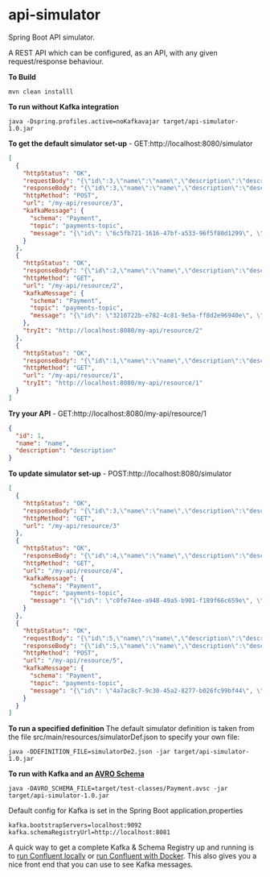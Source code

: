 # api-simulator

Spring Boot API simulator.

A REST API which can be configured, as an API, with any given request/response behaviour.

**To Build**
```shell script
mvn clean installl
```

**To run without Kafka integration**
```shell script
java -Dspring.profiles.active=noKafkavajar target/api-simulator-1.0.jar
```

**To get the default simulator set-up** - GET:http://localhost:8080/simulator

```json
[
  {
    "httpStatus": "OK",
    "requestBody": "{\"id\":3,\"name\":\"name\",\"description\":\"description\"}",
    "responseBody": "{\"id\":3,\"name\":\"name\",\"description\":\"description\"}",
    "httpMethod": "POST",
    "url": "/my-api/resource/3",
    "kafkaMessage": {
      "schema": "Payment",
      "topic": "payments-topic",
      "message": "{\"id\": \"6c5fb721-1616-47bf-a533-96f5f80d1299\", \"amount\": \"102\"}"
    }
  },
  {
    "httpStatus": "OK",
    "responseBody": "{\"id\":2,\"name\":\"name\",\"description\":\"description\"}",
    "httpMethod": "GET",
    "url": "/my-api/resource/2",
    "kafkaMessage": {
      "schema": "Payment",
      "topic": "payments-topic",
      "message": "{\"id\": \"3210722b-e782-4c81-9e5a-ff8d2e96940e\", \"amount\": \"102\"}"
    },
    "tryIt": "http://localhost:8080/my-api/resource/2"
  },
  {
    "httpStatus": "OK",
    "responseBody": "{\"id\":1,\"name\":\"name\",\"description\":\"description\"}",
    "httpMethod": "GET",
    "url": "/my-api/resource/1",
    "tryIt": "http://localhost:8080/my-api/resource/1"
  }
]
```

**Try your API** - GET:http://localhost:8080/my-api/resource/1

```json
{
  "id": 1,
  "name": "name",
  "description": "description"
}
```

**To update simulator set-up** - POST:http://localhost:8080/simulator

```json
[
  {
    "httpStatus": "OK",
    "responseBody": "{\"id\":3,\"name\":\"name\",\"description\":\"description\"}",
    "httpMethod": "GET",
    "url": "/my-api/resource/3"
  },
  {
    "httpStatus": "OK",
    "responseBody": "{\"id\":4,\"name\":\"name\",\"description\":\"description\"}",
    "httpMethod": "GET",
    "url": "/my-api/resource/4",
    "kafkaMessage": {
      "schema": "Payment",
      "topic": "payments-topic",
      "message": "{\"id\": \"c0fe74ee-a948-49a5-b901-f189f66c659e\", \"amount\": \"102\"}"
    }
  },
  {
    "httpStatus": "OK",
    "requestBody": "{\"id\":5,\"name\":\"name\",\"description\":\"description\"}",
    "responseBody": "{\"id\":5,\"name\":\"name\",\"description\":\"description\"}",
    "httpMethod": "POST",
    "url": "/my-api/resource/5",
    "kafkaMessage": {
      "schema": "Payment",
      "topic": "payments-topic",
      "message": "{\"id\": \"4a7ac8c7-9c30-45a2-8277-b026fc99bf44\", \"amount\": \"102\"}"
    }
  }
]
```

**To run a specified definition**
The default simulator definition is taken from the file src/main/resources/simulatorDef.json to specify your own file:
```shell script
java -DDEFINITION_FILE=simulatorDe2.json -jar target/api-simulator-1.0.jar
```

**To run with Kafka and an [AVRO Schema](https://avro.apache.org/docs/1.8.2/gettingstartedjava.html)**
```shell script
java -DAVRO_SCHEMA_FILE=target/test-classes/Payment.avsc -jar target/api-simulator-1.0.jar
```

Default config for Kafka is set in the Spring Boot application.properties

```
kafka.bootstrapServers=localhost:9092
kafka.schemaRegistryUrl=http://localhost:8081
```
A quick way to get a complete Kafka & Schema Registry up and running is to [run Confluent locally](https://docs.confluent.io/current/quickstart/ce-quickstart.html)  or [run Confluent with Docker](https://docs.confluent.io/current/quickstart/ce-docker-quickstart.html). This also gives you a nice front end that you can use to see Kafka messages.

